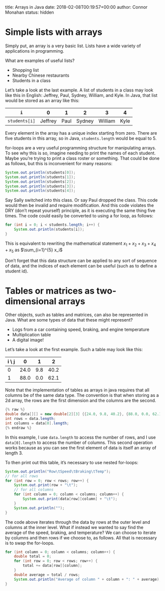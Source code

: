 title: Arrays in Java
date: 2018-02-08T00:19:57+00:00
author: Connor Monahan
status: hidden

<script type="text/x-mathjax-config">
MathJax.Hub.Config({
	"HTML-CSS": { styles: {
		".MathJax .mo, .MathJax .mi": {color: "black ! important"}}
	},
	tex2jax: {inlineMath: [['$','$'], ['\\(','\\)']],processEscapes: true}
});
</script>

<script type="text/javascript" async
  src="https://cdnjs.cloudflare.com/ajax/libs/mathjax/2.7.3/MathJax.js?config=TeX-AMS_HTML">
</script>

# Simple lists with arrays

Simply put, an array is a very basic list. Lists have a wide variety of applications in programming.

What are examples of useful lists?

  * Shopping list
  * Nearby Chinese restaurants
  * Students in a class

Let&#8217;s take a look at the last example. A list of students in a class may look like this in English: Jeffrey, Paul, Sydney, William, and Kyle. In Java, that list would be stored as an array like this:

|`i`		|0	|1	|2	|3	|4	|
|---------------|-------|-------|-------|-------|-------|
|`students[i]`	|Jeffrey|Paul	|Sydney	|William|Kyle	|


Every element in the array has a unique index starting from zero. There are five students in this array, so in Java, `students.length` would be equal to 5.

for-loops are a very useful programming structure for manipulating arrays. To see why this is so, imagine needing to print the names of each student. Maybe you&#8217;re trying to print a class roster or something. That could be done as follows, but this is inconvenient for many reasons:

```java
System.out.println(students[0]);
System.out.println(students[1]);
System.out.println(students[2]);
System.out.println(students[3]);
System.out.println(students[4]);
```

Say Sally switched into this class. Or say Paul dropped the class. This code would then be invalid and require modification. And this code violates the DRY (don&#8217;t repeat yourself) principle, as it is executing the same thing five times. The code could easily be converted to using a for loop, as follows:

```java
for (int i = 0; i < students.length; i++) {
	System.out.println(students[i]);
}
```

This is equivalent to rewriting the mathematical statement $x_1 + x_2 + x_3 + x_4 + x_5$ as $\sum_{i=1}^{5} x_i$

Don&#8217;t forget that this data structure can be applied to any sort of sequence of data, and the indices of each element can be useful (such as to define a student id).

# Tables or matrices as two-dimensional arrays

Other objects, such as tables and matrices, can also be represented in Java. What are some types of data that these might represent?

  * Logs from a car containing speed, braking, and engine temperature
  * Multiplication table
  * A digital image!

Let&#8217;s take a look at the first example. Such a table may look like this:

|i \ j |0 |1 |2|
|-------------|--|--|-|
|0|24.0|9.8|40.2|
|1|88.0|0.0|62.1|


Note that the implementation of tables as arrays in java requires that all columns be of the same data type. The convention is that when storing as a 2d array, the rows are the first dimension and the columns are the second.

```java
{% raw %}
double data[][] = new double[2][3] {{24.0, 9.8, 40.2}, {88.0, 0.0, 62.1}};
int rows = data.length;
int columns = data[0].length;
{% endraw %}
```

In this example, I use `data.length` to access the number of rows, and I use `data[0].length` to access the number of columns. This second operation works because as you can see the first element of data is itself an array of length 3.

To then print out this table, it&#8217;s necessary to use nested for-loops:

```java
System.out.println("Row\tSpeed\tBraking\tTemp");
// for all rows
for (int row = 0; row < rows; row++) {
    System.out.print(row + "\t");
    // for all columns
    for (int column = 0; column < columns; column++) {
        System.out.print(data[row][column] + "\t");
    }
    System.out.println("");
}
```

The code above iterates through the data by rows at the outer level and columns at the inner level. What if instead we wanted to say find the average of the speed, braking, and temperature? We can choose to iterate by columns and then rows if we choose to, as follows. All that is necessary is to swap the for-loops.

```java
for (int column = 0; column < columns; column++) {
    double total = 0;
    for (int row = 0; row < rows; row++) {
        total += data[row][column];
    }
    double average = total / rows;
    System.out.println("Average of column " + column + ": " + average);
}
```

&nbsp;

